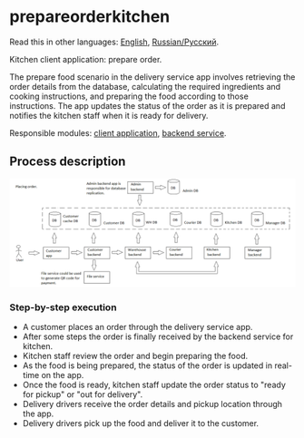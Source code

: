 # prepareorderkitchen

Read this in other languages: [English](prepareorderkitchen.md), [Russian/Русский](prepareorderkitchen.ru.md). 

Kitchen client application: prepare order.

The prepare food scenario in the delivery service app involves retrieving the order details from the database, calculating the required ingredients and cooking instructions, and preparing the food according to those instructions. 
The app updates the status of the order as it is prepared and notifies the kitchen staff when it is ready for delivery.

Responsible modules: [client application](../../frontend/kitchenclient.md), [backend service](../../backend/kitchenbackend.md).

## Process description

![placing_order_overall](../../img/placing_order_overall.png)

### Step-by-step execution

- A customer places an order through the delivery service app.
- After some steps the order is finally received by the backend service for kitchen.
- Kitchen staff review the order and begin preparing the food.
- As the food is being prepared, the status of the order is updated in real-time on the app.
- Once the food is ready, kitchen staff update the order status to "ready for pickup" or "out for delivery".
- Delivery drivers receive the order details and pickup location through the app.
- Delivery drivers pick up the food and deliver it to the customer.
